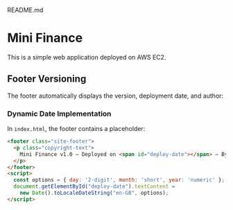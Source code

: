 README.md
# Mini Finance

This is a simple web application deployed on AWS EC2.

## Footer Versioning

The footer automatically displays the version, deployment date, and author:


### Dynamic Date Implementation

In `index.html`, the footer contains a placeholder:

```html
<footer class="site-footer">
  <p class="copyright-text">
    Mini Finance v1.0 — Deployed on <span id="deploy-date"></span> — By Thelma
  </p>
</footer>
<script>
  const options = { day: '2-digit', month: 'short', year: 'numeric' };
  document.getElementById("deploy-date").textContent =
    new Date().toLocaleDateString("en-GB", options);
</script>
